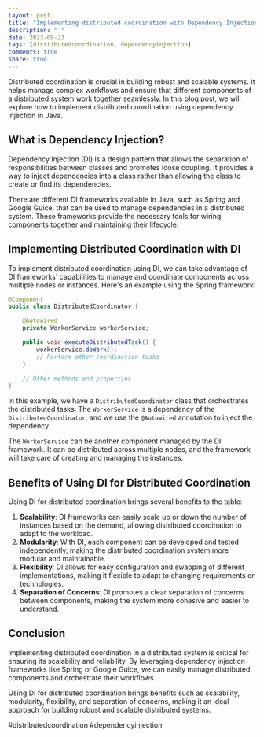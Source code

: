 ```yaml
---
layout: post
title: "Implementing distributed coordination with Dependency Injection in Java."
description: " "
date: 2023-09-23
tags: [distributedcoordination, dependencyinjection]
comments: true
share: true
---
```


Distributed coordination is crucial in building robust and scalable systems. It helps manage complex workflows and ensure that different components of a distributed system work together seamlessly. In this blog post, we will explore how to implement distributed coordination using dependency injection in Java.

## What is Dependency Injection?

Dependency Injection (DI) is a design pattern that allows the separation of responsibilities between classes and promotes loose coupling. It provides a way to inject dependencies into a class rather than allowing the class to create or find its dependencies.

There are different DI frameworks available in Java, such as Spring and Google Guice, that can be used to manage dependencies in a distributed system. These frameworks provide the necessary tools for wiring components together and maintaining their lifecycle.

## Implementing Distributed Coordination with DI

To implement distributed coordination using DI, we can take advantage of DI frameworks' capabilities to manage and coordinate components across multiple nodes or instances. Here's an example using the Spring framework:

```java
@Component
public class DistributedCoordinator {

    @Autowired
    private WorkerService workerService;

    public void executeDistributedTask() {
        workerService.doWork();
        // Perform other coordination tasks
    }

    // Other methods and properties
}
```

In this example, we have a `DistributedCoordinator` class that orchestrates the distributed tasks. The `WorkerService` is a dependency of the `DistributedCoordinator`, and we use the `@Autowired` annotation to inject the dependency.

The `WorkerService` can be another component managed by the DI framework. It can be distributed across multiple nodes, and the framework will take care of creating and managing the instances.

## Benefits of Using DI for Distributed Coordination

Using DI for distributed coordination brings several benefits to the table:

1. **Scalability**: DI frameworks can easily scale up or down the number of instances based on the demand, allowing distributed coordination to adapt to the workload.
2. **Modularity**: With DI, each component can be developed and tested independently, making the distributed coordination system more modular and maintainable.
3. **Flexibility**: DI allows for easy configuration and swapping of different implementations, making it flexible to adapt to changing requirements or technologies.
4. **Separation of Concerns**: DI promotes a clear separation of concerns between components, making the system more cohesive and easier to understand.

## Conclusion

Implementing distributed coordination in a distributed system is critical for ensuring its scalability and reliability. By leveraging dependency injection frameworks like Spring or Google Guice, we can easily manage distributed components and orchestrate their workflows.

Using DI for distributed coordination brings benefits such as scalability, modularity, flexibility, and separation of concerns, making it an ideal approach for building robust and scalable distributed systems.

#distributedcoordination #dependencyinjection